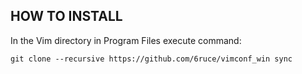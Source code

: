 ## HOW TO INSTALL

In the Vim directory in Program Files execute command:

	git clone --recursive https://github.com/6ruce/vimconf_win sync
